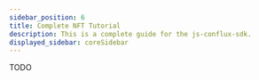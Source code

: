 ```yaml
---
sidebar_position: 6
title: Complete NFT Tutorial
description: This is a complete guide for the js-conflux-sdk.
displayed_sidebar: coreSidebar
---
```


TODO